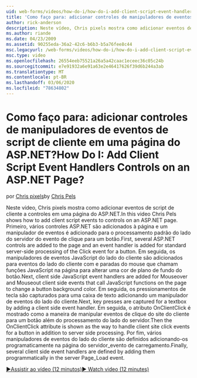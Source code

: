 ```yaml
---
uid: web-forms/videos/how-do-i/how-do-i-add-client-script-event-handlers-controls-on-an-aspnet-page
title: 'Como faço para: adicionar controles de manipuladores de eventos de script de cliente em uma página do ASP.NET? | Microsoft Docs'
author: rick-anderson
description: Neste vídeo, Chris pixels mostra como adicionar eventos de script de cliente a controles em uma página do ASP.NET. Primeiro, vários controles ASP.NET são adicionados à página e um e...
ms.author: riande
ms.date: 04/23/2009
ms.assetid: 90255eda-36a2-42c6-b6b3-b5a76fee8c44
msc.legacyurl: /web-forms/videos/how-do-i/how-do-i-add-client-script-event-handlers-controls-on-an-aspnet-page
msc.type: video
ms.openlocfilehash: 26554eeb75521a26a5a42caac1eceec36c05c24b
ms.sourcegitcommit: e7e91932a6e91a63e2e46417626f39d6b244a3ab
ms.translationtype: MT
ms.contentlocale: pt-BR
ms.lasthandoff: 03/06/2020
ms.locfileid: "78634802"
---
```

# <a name="how-do-i-add-client-script-event-handlers-controls-on-an-aspnet-page"></a><span data-ttu-id="64346-105">Como faço para: adicionar controles de manipuladores de eventos de script de cliente em uma página do ASP.NET?</span><span class="sxs-lookup"><span data-stu-id="64346-105">How Do I: Add Client Script Event Handlers Controls on an ASP.NET Page?</span></span>

<span data-ttu-id="64346-106">por [Chris pixels](https://twitter.com/chrispels)</span><span class="sxs-lookup"><span data-stu-id="64346-106">by [Chris Pels](https://twitter.com/chrispels)</span></span>

<span data-ttu-id="64346-107">Neste vídeo, Chris pixels mostra como adicionar eventos de script de cliente a controles em uma página do ASP.NET.</span><span class="sxs-lookup"><span data-stu-id="64346-107">In this video Chris Pels shows how to add client script events to controls on an ASP.NET page.</span></span> <span data-ttu-id="64346-108">Primeiro, vários controles ASP.NET são adicionados à página e um manipulador de eventos é adicionado para o processamento padrão do lado do servidor do evento de clique para um botão.</span><span class="sxs-lookup"><span data-stu-id="64346-108">First, several ASP.NET controls are added to the page and an event handler is added for standard server-side processing of the Click event for a button.</span></span> <span data-ttu-id="64346-109">Em seguida, os manipuladores de eventos JavaScript do lado do cliente são adicionados para eventos do lado do cliente com e paradas do mouse que chamam funções JavaScript na página para alterar uma cor de plano de fundo do botão.</span><span class="sxs-lookup"><span data-stu-id="64346-109">Next, client side JavaScript event handlers are added for Mouseover and Mouseout client side events that call JavaScript functions on the page to change a button background color.</span></span> <span data-ttu-id="64346-110">Em seguida, os pressionamentos de tecla são capturados para uma caixa de texto adicionando um manipulador de eventos do lado do cliente.</span><span class="sxs-lookup"><span data-stu-id="64346-110">Next, key presses are captured for a textbox by adding a client side event handler.</span></span> <span data-ttu-id="64346-111">Em seguida, o atributo OnClientClick é mostrado como a maneira de manipular eventos de clique do site do cliente para um botão além do processamento do lado do servidor.</span><span class="sxs-lookup"><span data-stu-id="64346-111">Then the OnClientClick attribute is shown as the way to handle client site click events for a button in addition to server side processing.</span></span> <span data-ttu-id="64346-112">Por fim, vários manipuladores de eventos do lado do cliente são definidos adicionando-os programaticamente na página do servidor\_evento de carregamento.</span><span class="sxs-lookup"><span data-stu-id="64346-112">Finally, several client side event handlers are defined by adding them programmatically in the server Page\_Load event.</span></span>

[<span data-ttu-id="64346-113">&#9654;Assistir ao vídeo (12 minutos)</span><span class="sxs-lookup"><span data-stu-id="64346-113">&#9654; Watch video (12 minutes)</span></span>](https://channel9.msdn.com/Blogs/ASP-NET-Site-Videos/how-do-i-add-client-script-event-handlers-controls-on-an-aspnet-page)
